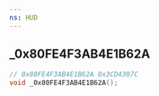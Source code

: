 ```yaml
---
ns: HUD
---
```

## _0x80FE4F3AB4E1B62A

```c
// 0x80FE4F3AB4E1B62A 0x3CD4307C
void _0x80FE4F3AB4E1B62A();
```


